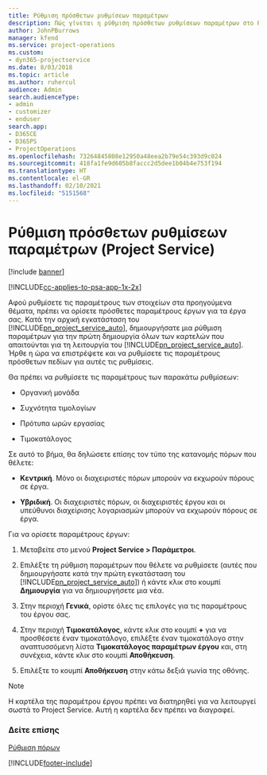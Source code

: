 ```yaml
---
title: Ρύθμιση πρόσθετων ρυθμίσεων παραμέτρων
description: Πώς γίνεται η ρύθμιση πρόσθετων ρυθμίσεων παραμέτρων στο Project Service
author: JohnPBurrows
manager: kfend
ms.service: project-operations
ms.custom:
- dyn365-projectservice
ms.date: 8/03/2018
ms.topic: article
ms.author: ruhercul
audience: Admin
search.audienceType:
- admin
- customizer
- enduser
search.app:
- D365CE
- D365PS
- ProjectOperations
ms.openlocfilehash: 73264845808e12950a48eea2b79e54c393d9c024
ms.sourcegitcommit: 418fa1fe9d605b8faccc2d5dee1b04b4e753f194
ms.translationtype: HT
ms.contentlocale: el-GR
ms.lasthandoff: 02/10/2021
ms.locfileid: "5151568"
---
```

# <a name="configure-additional-parameter-settings-project-service"></a>Ρύθμιση πρόσθετων ρυθμίσεων παραμέτρων (Project Service)

[!include [banner](../includes/psa-now-project-operations.md)]

[!INCLUDE[cc-applies-to-psa-app-1x-2x](../includes/cc-applies-to-psa-app-1x-2x.md)]

Αφού ρυθμίσετε τις παραμέτρους των στοιχείων στα προηγούμενα θέματα, πρέπει να ορίσετε πρόσθετες παραμέτρους έργων για τα έργα σας. Κατά την αρχική εγκατάσταση του [!INCLUDE[pn_project_service_auto](../includes/pn-project-service-auto.md)], δημιουργήσατε μια ρύθμιση παραμέτρων για την πρώτη δημιουργία όλων των καρτελών που απαιτούνται για τη λειτουργία του [!INCLUDE[pn_project_service_auto](../includes/pn-project-service-auto.md)]. Ήρθε η ώρα να επιστρέψετε και να ρυθμίσετε τις παραμέτρους πρόσθετων πεδίων για αυτές τις ρυθμίσεις.  
  
 Θα πρέπει να ρυθμίσετε τις παραμέτρους των παρακάτω ρυθμίσεων:  
  
-   Οργανική μονάδα  
  
-   Συχνότητα τιμολογίων  
  
-   Πρότυπα ωρών εργασίας  
  
-   Τιμοκατάλογος  
 
Σε αυτό το βήμα, θα δηλώσετε επίσης τον τύπο της κατανομής πόρων που θέλετε:  
  
- **Κεντρική**. Μόνο οι διαχειριστές πόρων μπορούν να εκχωρούν πόρους σε έργα.  
  
- **Υβριδική**. Οι διαχειριστές πόρων, οι διαχειριστές έργου και οι υπεύθυνοι διαχείρισης λογαριασμών μπορούν να εκχωρούν πόρους σε έργα.  
  
 
Για να ορίσετε παραμέτρους έργων:  
  
1. Μεταβείτε στο μενού **Project Service > Παράμετροι**.  
  
2. Επιλέξτε τη ρύθμιση παραμέτρων που θέλετε να ρυθμίσετε (αυτές που δημιουργήσατε κατά την πρώτη εγκατάσταση του [!INCLUDE[pn_project_service_auto](../includes/pn-project-service-auto.md)]) ή κάντε κλικ στο κουμπί **Δημιουργία** για να δημιουργήσετε μια νέα.  
  
3. Στην περιοχή **Γενικά**, ορίστε όλες τις επιλογές για τις παραμέτρους του έργου σας.  
  
4. Στην περιοχή **Τιμοκατάλογος**, κάντε κλικ στο κουμπί **+** για να προσθέσετε έναν τιμοκατάλογο, επιλέξτε έναν τιμοκατάλογο στην αναπτυσσόμενη λίστα **Τιμοκατάλογος παραμέτρων έργου** και, στη συνέχεια, κάντε κλικ στο κουμπί **Αποθήκευση**.  
  
5. Επιλέξτε το κουμπί **Αποθήκευση** στην κάτω δεξιά γωνία της οθόνης.  

> [!NOTE]
> Η καρτέλα της παραμέτρου έργου πρέπει να διατηρηθεί για να λειτουργεί σωστά το Project Service. Αυτή η καρτέλα δεν πρέπει να διαγραφεί.

### <a name="see-also"></a>Δείτε επίσης  
 [Ρύθμιση πόρων](../psa/set-up-resources.md)


[!INCLUDE[footer-include](../includes/footer-banner.md)]